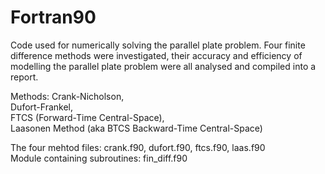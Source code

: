 # Fortran90
Code used for numerically solving the parallel plate problem. Four finite difference methods were investigated, their accuracy and efficiency of modelling the parallel plate problem were all analysed and compiled into a report.

Methods:
Crank-Nicholson,  
Dufort-Frankel,  
FTCS (Forward-Time Central-Space),  
Laasonen Method (aka BTCS Backward-Time Central-Space)  


The four mehtod files: crank.f90, dufort.f90, ftcs.f90, laas.f90  
Module containing subroutines: fin_diff.f90
